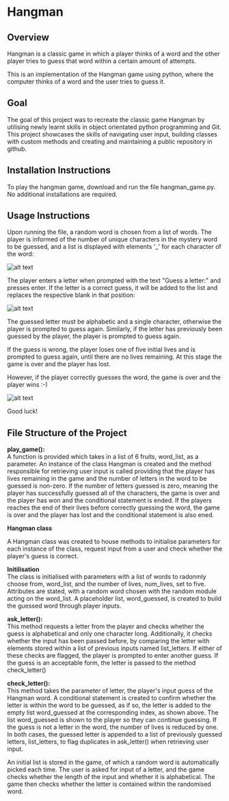 # Hangman

## Overview
Hangman is a classic game in which a player thinks of a word and the other player tries to guess that word within a certain amount of attempts.

This is an implementation of the Hangman game using python, where the computer thinks of a word and the user tries to guess it. 

## Goal

The goal of this project was to recreate the classic game Hangman by utilising newly learnt skills in object orientated python programming and Git. This project showcases the skills of navigating user input, building classes with custom methods and creating and maintaining a public repository in github.

## Installation Instructions

To play the hangman game, download and run the file hangman_game.py. No additional installations are required.

## Usage Instructions

Upon running the file, a random word is chosen from a list of words. The player is informed of the number of unique characters in the mystery word to be guessed, and a list is displayed with elements '_' for each character of the word:

![alt text](https://github.com/chloforr/hangman/assets/141561058/96be0657-2908-4f7f-9d63-05fb252d0275)

The player enters a letter when prompted with the text "Guess a letter:" and presses enter. If the letter is a correct guess, it will be added to the list and replaces the respective blank in that position:

![alt text](https://github.com/chloforr/hangman/assets/141561058/a8de3763-5b0f-495b-91d2-70d872b45c77)

The guessed letter must be alphabetic and a single character, otherwise the player is prompted to guess again. Similarly, if the letter has previously been guessed by the player, the player is prompted to guess again.

If the guess is wrong, the player loses one of five initial lives and is prompted to guess again, until there are no lives remaining. At this stage the game is over and the player has lost.

However, if the player correctly guesses the word, the game is over and the player wins :-)

![alt text](https://github.com/chloforr/hangman/assets/141561058/0fea2782-9c16-411f-b462-ec1f4d356bbe)

Good luck! 

## File Structure of the Project

__play_game():__ \
A function is provided which takes in a list of 6 fruits, word_list, as a parameter. An instance of the class Hangman is created and the method responsible for retrieving user input is called providing that the player has lives remaining in the game and the number of letters in the word to be guessed is non-zero. If the number of letters guessed is zero, meaning the player has successfully guessed all of the characters, the game is over and the player has won and the conditional statement is ended. If the players reaches the end of their lives before correctly guessing the word, the game is over and the player has lost and the conditional statement is also ened.


__Hangman class__

A Hangman class was created to house methods to initialise parameters for each instance of the class, request input from a user and check whether the player's guess is correct.

__Initilisation__ \
The class is initialised with parameters with a list of words to radonmly choose from, word_list, and the number of lives, num_lives, set to five. Attributes are stated, with a random word chosen with the random module acting on the word_list. A placeholder list, word_guessed, is created to build the guessed word through player inputs. 


__ask_letter():__ \
This method requests a letter from the player and checks whether the guess is alphabetical and only one character long. Additionally, it checks whether the input has been passed before, by comparing the letter with elements stored within a list of previous inputs named list_letters. If either of these checks are flagged, the player is prompted to enter another guess. If the guess is an acceptable form, the letter is passed to the method check_letter()

__check_letter():__ \
This method takes the parameter of letter, the player's input guess of the Hangman word. A conditional statement is created to confirm whether the letter is within the word to be guessed, as if so, the letter is added to the empty list word_guessed at the corresponding index, as shown above. The list word_guessed is shown to the player so they can continue guessing. If the guess is not a letter in the word, the number of lives is reduced by one. In both cases, the guessed letter is appended to a list of previously guessed letters, list_letters, to flag duplicates in ask_letter() when retrieving user input.









An initial list is stored in the game, of which a random word is automatically picked each time. The user is asked for input of a letter, and the game checks whether the length of the input and whether it is alphabetical. The game then checks whether the letter is contained within the randomised word.

